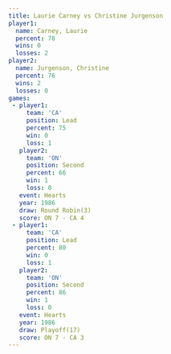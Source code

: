 ```yaml
---
title: Laurie Carney vs Christine Jurgenson
player1:                    
  name: Carney, Laurie      
  percent: 78               
  wins: 0                   
  losses: 2                 
player2:                    
  name: Jurgenson, Christine
  percent: 76               
  wins: 2                   
  losses: 0                 
games:
 - player1:        
     team: 'CA'    
     position: Lead
     percent: 75   
     win: 0        
     loss: 1       
   player2:          
     team: 'ON'      
     position: Second
     percent: 66     
     win: 1          
     loss: 0         
   event: Hearts       
   year: 1986          
   draw: Round Robin(3)
   score: ON 7 - CA 4  
 - player1:        
     team: 'CA'    
     position: Lead
     percent: 80   
     win: 0        
     loss: 1       
   player2:          
     team: 'ON'      
     position: Second
     percent: 86     
     win: 1          
     loss: 0         
   event: Hearts     
   year: 1986        
   draw: Playoff(17) 
   score: ON 7 - CA 3
---
```

